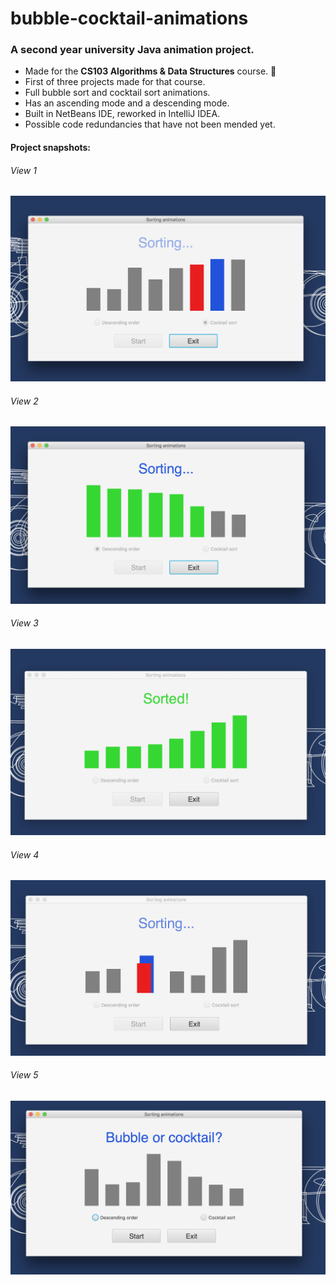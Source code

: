 # bubble-cocktail-animations
<h3>A second year university Java animation project.</h3>
<ul>
  <li>Made for the <b>CS103 Algorithms & Data Structures</b> course. 🍏</li>
  <li>First of three projects made for that course.</li>
  <li>Full bubble sort and cocktail sort animations.</li>
  <li>Has an ascending mode and a descending mode.</li>
  <li>Built in NetBeans IDE, reworked in IntelliJ IDEA.</li>
  <li>Possible code redundancies that have not been mended yet.</li>
</ul>

#### Project snapshots:
<h6>View 1</h6>
<img src="snapshots/view-1.png" alt="View 1">
<h6>View 2</h6>
<img src="snapshots/view-2.png" alt="View 2">
<h6>View 3</h6>
<img src="snapshots/view-3.png" alt="View 3">
<h6>View 4</h6>
<img src="snapshots/view-4.png" alt="View 4">
<h6>View 5</h6>
<img src="snapshots/view-5.png" alt="View 5">


